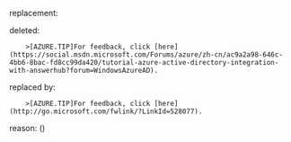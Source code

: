 replacement:

deleted:

		>[AZURE.TIP]For feedback, click [here](https://social.msdn.microsoft.com/Forums/azure/zh-cn/ac9a2a98-646c-4bb6-8bac-fd8cc99da420/tutorial-azure-active-directory-integration-with-answerhub?forum=WindowsAzureAD).

replaced by:

		>[AZURE.TIP]For feedback, click [here](http://go.microsoft.com/fwlink/?LinkId=528077).

reason: ()

